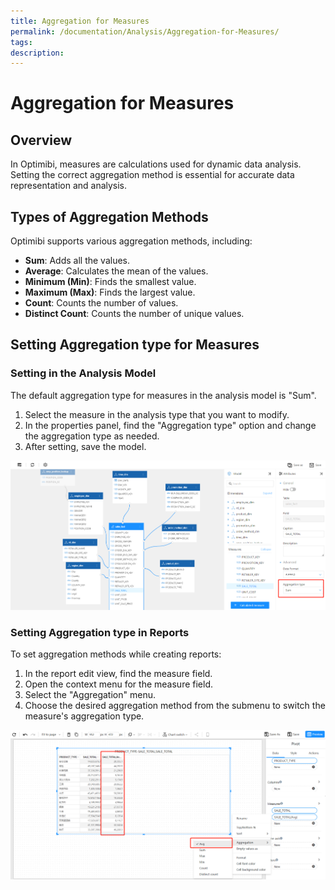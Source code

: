 ```yaml
---
title: Aggregation for Measures
permalink: /documentation/Analysis/Aggregation-for-Measures/
tags:
description: 
---
```

# Aggregation for Measures

## Overview

In Optimibi, measures are calculations used for dynamic data analysis. Setting the correct aggregation method is essential for accurate data representation and analysis.

## Types of Aggregation Methods

Optimibi supports various aggregation methods, including:

- **Sum**: Adds all the values.
- **Average**: Calculates the mean of the values.
- **Minimum (Min)**: Finds the smallest value.
- **Maximum (Max)**: Finds the largest value.
- **Count**: Counts the number of values.
- **Distinct Count**: Counts the number of unique values.

## Setting Aggregation type for Measures

### Setting in the Analysis Model

The default aggregation type for measures in the analysis model is "Sum".

1. Select the measure in the analysis type that you want to modify.
2. In the properties panel, find the "Aggregation type" option and change the aggregation type as needed.
3. After setting, save the model.

![1681545207022](./images/1681545207022.png)

### Setting Aggregation type in Reports

To set aggregation methods while creating reports:

1. In the report edit view, find the measure field.
2. Open the context menu for the measure field.
3. Select the "Aggregation" menu.
4. Choose the desired aggregation method from the submenu to switch the measure's aggregation type.

![1681545142302](./images/1681545142302.png)
